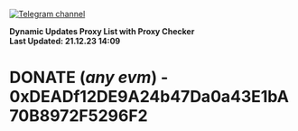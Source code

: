 [![Telegram channel](https://img.shields.io/endpoint?url=https://runkit.io/damiankrawczyk/telegram-badge/branches/master?url=https://t.me/n4z4v0d)](https://t.me/n4z4v0d) 

**Dynamic Updates Proxy List with Proxy Checker**  
**Last Updated: 21.12.23 14:09**

# DONATE (_any evm_) - 0xDEADf12DE9A24b47Da0a43E1bA70B8972F5296F2
